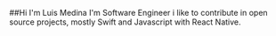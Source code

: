 ##Hi I'm Luis Medina
I'm Software Engineer i like to contribute in open source projects, mostly Swift and Javascript with React Native.
